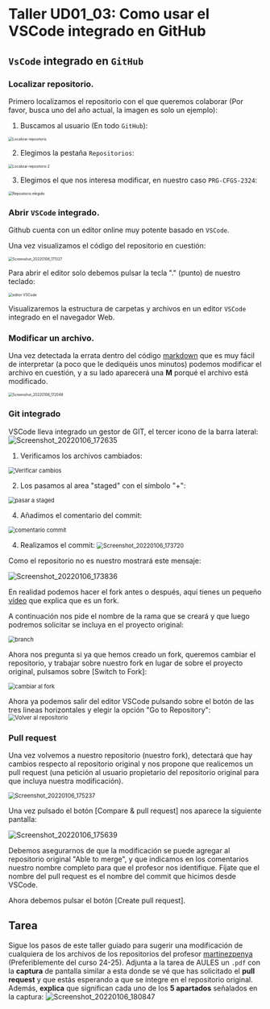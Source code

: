 # Taller UD01_03: Como usar el VSCode integrado en GitHub

## `VsCode` integrado en `GitHub`

### Localizar repositorio.

Primero localizamos el repositorio con el que queremos colaborar (Por favor, busca uno del año actual, la imagen es solo un ejemplo):

1. Buscamos al usuario (En todo `GitHub`):

<img src="assets/vscode_01_localizar_repositorio.png" alt="Localizar repositorio" style="zoom:50%;" />

2. Elegimos la pestaña `Repositorios`:

<img src="assets/vscode_02_localizar_repositorio.png" alt="Localizar repositorio 2" style="zoom:50%;" />

3. Elegimos el que nos interesa modificar, en nuestro caso `PRG-CFGS-2324`:

<img src="assets/vscode_03_repositorio_elegido.png" alt="Repositorio elegido" style="zoom:50%;" />



### Abrir `VSCode` integrado.

Github cuenta con un editor online muy potente basado en `VSCode`.

Una vez visualizamos el código del repositorio en cuestión:

<img src="assets/vscode_04_codigo.png" alt="Screenshot_20220106_171327" alt="Código" style="zoom:50%;" />

Para abrir el editor solo debemos pulsar la tecla "." (punto) de nuestro teclado:

<img src="assets/vscode_05_vscode1.png" alt="editor VSCode" style="zoom:50%;" />

Visualizaremos la estructura de carpetas y archivos en un editor `VSCode` integrado en el navegador Web.

### Modificar un archivo.

Una vez detectada la errata dentro del código [markdown](https://markdown.es/) que es muy fácil de interpretar (a poco que le dediquéis unos minutos) podemos modificar el archivo en cuestión, y a su lado aparecerá una **M** porqué el archivo está modificado.

<img src="assets/vscode_06_vscode2.png" alt="Screenshot_20220106_172048" style="zoom:50%;" />

### Git integrado

VSCode lleva integrado un gestor de GIT, el tercer icono de la barra lateral: ![Screenshot_20220106_172635](assets/vscode_07_git.png)

1. Verificamos los archivos cambiados:
<img src="assets/vscode_07_git1.png" alt="Verificar cambios" style="zoom: 80%;" />

2. Los pasamos al area "staged" con el símbolo "+":
<img src="assets/vscode_07_git2.png" alt="pasar a staged" style="zoom:80%;" />

4. Añadimos el comentario del commit:
<img src="assets/vscode_07_git3.png" alt="comentario commit" style="zoom:80%;" />

4. Realizamos el commit:
    <img src="assets/vscode_07_git4.png" alt="Screenshot_20220106_173720" style="zoom:80%;" />

Como el repositorio no es nuestro mostrará este mensaje:

![Screenshot_20220106_173836](assets/vscode_07_git5.png)

En realidad podemos hacer el fork antes o después, aquí tienes un pequeño [vídeo](https://www.youtube.com/watch?v=zyT0sl3-kxE) que explica que es un fork.

A continuación nos pide el nombre de la rama que se creará y que luego podremos solicitar se incluya en el proyecto original:

<img src="assets/vscode_07_git6.png" alt="branch" style="zoom:80%;" />

Ahora nos pregunta si ya que hemos creado un fork, queremos cambiar el repositorio, y trabajar sobre nuestro fork en lugar de sobre el proyecto original, pulsamos sobre [Switch to Fork]:

<img src="assets/vscode_07_git7.png" alt="cambiar al fork" style="zoom:80%;" />

Ahora ya podemos salir del editor VSCode pulsando sobre el botón de las tres lineas horizontales y elegir la opción "Go to Repository":
<img src="assets/vscode_07_git8.png" alt="Volver al repositorio" style="zoom:80%;" />

### Pull request

Una vez volvemos a nuestro repositorio (nuestro fork), detectará que hay cambios respecto al repositorio original y nos propone que realicemos un pull request (una petición al usuario propietario del repositorio original para que incluya nuestra modificación).

<img src="assets/vscode_08_pullrequest.png" alt="Screenshot_20220106_175237" style="zoom:80%;" />

Una vez pulsado el botón [Compare & pull request] nos aparece la siguiente pantalla:

![Screenshot_20220106_175639](assets/vscode_09_pullrequest2.png)

Debemos asegurarnos de que la modificación se puede agregar al repositorio original "Able to merge", y que indicamos en los comentarios nuestro nombre completo para que el profesor nos identifique. Fíjate que el nombre del pull request es el nombre del commit que hicimos desde VSCode.

Ahora debemos pulsar el botón [Create pull request].

## Tarea

Sigue los pasos de este taller guiado para sugerir una modificación de cualquiera de los archivos de los repositorios del profesor [martinezpenya](https://github.com/martinezpenya) (Preferiblemente del curso 24-25). Adjunta a la tarea de AULES un `.pdf` con la **captura** de pantalla similar a esta donde se vé que has solicitado el **pull request** y que estás esperando a que se integre en el repositorio original. Además, **explica** que significan cada uno de los **5 apartados** señalados en la captura:
![Screenshot_20220106_180847](assets/vscode_10_pullrequest3.png)
